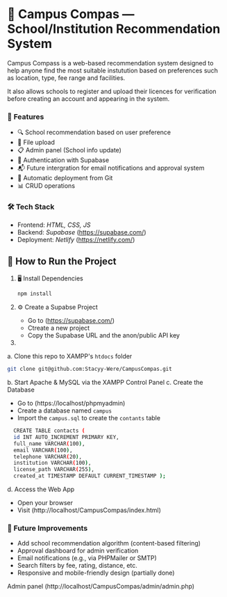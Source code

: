# 🧭 Campus Compas — School/Institution Recommendation System

Campus Compass is a web-based recommendation system designed to help anyone find the most suitable instutution based on preferences such as location, type, fee range and facilities.

It also allows schools to register and upload their licences for verification before creating an account and appearing in the system.



### 📌 **Features**
   - 🔍 School recommendation based on user preference
   - 📁 File upload
   - 📋 Admin panel (School info update)
   - 🔐 Authentication with Supabase
   - 📬 Future intergration for email notifications and approval system
   - 🔄 Automatic deployment from Git
   - 📊 CRUD operations

### 🛠️ **Tech Stack**
- Frontend: *HTML, CSS, JS*
- Backend: *Supabase* (https://supabase.com/)
- Deployment: *Netlify* (https://netlify.com/)
        
## 🚀 How to Run the Project
1. 🖥️ Install Dependencies
   ```bash
   npm install
   ```
   
3. ⚙️ Create a Supabse Project
   - Go to (https://supabase.com/)
   - Ctreate a new project
   - Copy the Supabase URL and the anon/public API key

4. 
   
a. Clone this repo to XAMPP's `htdocs` folder
```bash
git clone git@github.com:Stacyy-Were/CampusCompas.git
```
b. Start Apache & MySQL via the XAMPP Control Panel
c. Create the Database
- Go to (https://localhost/phpmyadmin)
- Create a database named `campus`
- Import the `campus.sql` to create the `contants` table
  
```bash
  CREATE TABLE contacts (
  id INT AUTO_INCREMENT PRIMARY KEY,
  full_name VARCHAR(100),
  email VARCHAR(100),
  telephone VARCHAR(20),
  institution VARCHAR(100),
  license_path VARCHAR(255),
  created_at TIMESTAMP DEFAULT CURRENT_TIMESTAMP );
```
d. Access the Web App
- Open your browser
- Visit (http://localhost/CampusCompas/index.html)

### 📌 Future Improvements
- Add school recommendation algorithm (content-based filtering)
- Approval dashboard for admin verification
- Email notifications (e.g., via PHPMailer or SMTP)
- Search filters by fee, rating, distance, etc.
- Responsive and mobile-friendly design (partially done)

Admin panel (http://localhost/CampusCompas/admin/admin.php)
        
